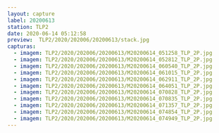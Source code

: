 ```yaml
---
layout: capture
label: 20200613
station: TLP2
date: 2020-06-14 05:12:58
preview:  TLP2/2020/202006/20200613/stack.jpg
capturas:
  - imagem: TLP2/2020/202006/20200613/M20200614_051258_TLP_2P.jpg
  - imagem: TLP2/2020/202006/20200613/M20200614_052812_TLP_2P.jpg
  - imagem: TLP2/2020/202006/20200613/M20200614_060540_TLP_2P.jpg
  - imagem: TLP2/2020/202006/20200613/M20200614_061015_TLP_2P.jpg
  - imagem: TLP2/2020/202006/20200613/M20200614_062911_TLP_2P.jpg
  - imagem: TLP2/2020/202006/20200613/M20200614_064051_TLP_2P.jpg
  - imagem: TLP2/2020/202006/20200613/M20200614_070828_TLP_2P.jpg
  - imagem: TLP2/2020/202006/20200613/M20200614_070835_TLP_2P.jpg
  - imagem: TLP2/2020/202006/20200613/M20200614_071357_TLP_2P.jpg
  - imagem: TLP2/2020/202006/20200613/M20200614_074854_TLP_2P.jpg
  - imagem: TLP2/2020/202006/20200613/M20200614_074949_TLP_2P.jpg
---
```

